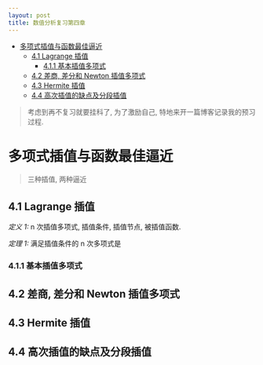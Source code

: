 ```yaml
---
layout: post
title: 数值分析复习第四章
---
```


<!-- TOC -->

- [多项式插值与函数最佳逼近](#多项式插值与函数最佳逼近)
    - [4.1 Lagrange 插值](#41-lagrange-插值)
        - [4.1.1 基本插值多项式](#411-基本插值多项式)
    - [4.2 差商, 差分和 Newton 插值多项式](#42-差商-差分和-newton-插值多项式)
    - [4.3 Hermite 插值](#43-hermite-插值)
    - [4.4 高次插值的缺点及分段插值](#44-高次插值的缺点及分段插值)

<!-- /TOC -->

> 考虑到再不复习就要挂科了, 为了激励自己, 特地来开一篇博客记录我的预习过程.

# 多项式插值与函数最佳逼近

> 三种插值, 两种逼近

## 4.1 Lagrange 插值

*定义 1:* n 次插值多项式, 插值条件, 插值节点, 被插值函数.

*定理 1:* 满足插值条件的 n 次多项式是

### 4.1.1 基本插值多项式



## 4.2 差商, 差分和 Newton 插值多项式



## 4.3 Hermite 插值



## 4.4 高次插值的缺点及分段插值

